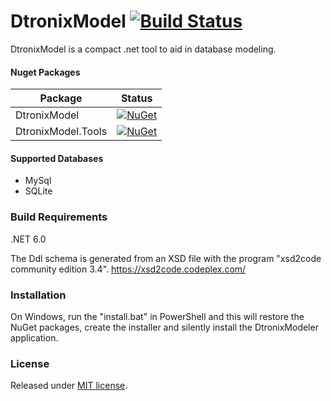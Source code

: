 DtronixModel [![Build Status](https://github.com/Dtronix/DtronixModel/actions/workflows/dotnet.yml/badge.svg)](https://github.com/Dtronix/DtronixModel/actions/workflows/dotnet.yml)
============

DtronixModel is a compact .net tool to aid in database modeling.

#### Nuget Packages

| Package            | Status                                                                                                                         |
| ------------------ | ------------------------------------------------------------------------------------------------------------------------------ |
| DtronixModel       | [![NuGet](https://img.shields.io/nuget/v/DtronixModel.svg?maxAge=60)](https://www.nuget.org/packages/DtronixModel)             |
| DtronixModel.Tools | [![NuGet](https://img.shields.io/nuget/v/DtronixModel.Tools.svg?maxAge=60)](https://www.nuget.org/packages/DtronixModel.Tools) |

#### Supported Databases

- MySql
- SQLite

### Build Requirements

.NET 6.0

The Ddl schema is generated from an XSD  file with the program "xsd2code community edition 3.4". https://xsd2code.codeplex.com/

### Installation

On Windows, run the "install.bat" in PowerShell and this will restore the NuGet packages, create the installer and silently install the DtronixModeler application.

### License

Released under [MIT license](http://opensource.org/licenses/MIT).
